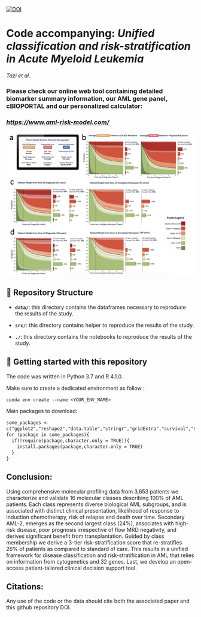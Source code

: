 [![DOI](https://zenodo.org/badge/516492726.svg)](https://zenodo.org/badge/latestdoi/516492726)

# Code accompanying: *Unified classification and risk-stratification in Acute Myeloid Leukemia*

*Tazi et al.* 

### Please check our online web tool containing detailed biomarker summary information, our AML gene panel, cBIOPORTAL and our personalized calculator: 

### *https://www.aml-risk-model.com/*

![alt text](data/readme_helper.png?raw=true "Title")

## :open_file_folder: Repository Structure

- **`data/`**: this directory contains the dataframes necessary to reproduce the results of the study.

- **`src/`**: this directory contains helper to reproduce the results of the study.

- **`./`**: this directory contains the notebooks to reproduce the results of the study. 


## :rocket: Getting started with this repository

The code was written in Python 3.7 and R 4.1.0.

Make sure to create a dedicated environment as follow :

```
conda env create --name <YOUR_ENV_NAME> 
```

Main packages to download:

```
some_packages <- c("ggplot2","reshape2","data.table","stringr","gridExtra","survival","survminer","bshazard","colorspace","mstate","ggrepel","cmprsk")
for (package in some_packages){
  if(!require(package,character.only = TRUE)){
    install.packages(package,character.only = TRUE)
  }
}
```

## Conclusion:
Using comprehensive molecular profiling data from 3,653 patients we characterize and validate 16 molecular classes describing 100% of AML patients. Each class represents diverse biological AML subgroups, and is associated with distinct clinical presentation, likelihood of response to induction chemotherapy, risk of relapse and death over time. Secondary AML-2, emerges as the second largest class (24%), associates with high-risk disease, poor prognosis irrespective of flow MRD negativity, and derives significant benefit from transplantation. Guided by class membership we derive a 3-tier risk-stratification score that re-stratifies 26% of patients as compared to standard of care. This results in a unified framework for disease classification and risk-stratification in AML that relies on information from cytogenetics and 32 genes. Last, we develop an open-access patient-tailored clinical decision support tool.

## Citations:
Any use of the code or the data should cite both the associated paper and this github repository DOI.


